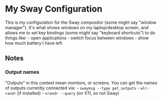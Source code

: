 # My Sway Configuration
This is my configuration for the Sway compositor (some might say "window 
manager"). It's what shows windows on my laptop/desktop screen, and allows 
me to set key bindings (some might say "keyboard shortcuts") to do things 
like:
    - open applications
    - switch focus between windows
    - show how much battery I have left


## Notes
### Output names
"Outputs" in this context mean monitors, or screens. You can get the names 
of outputs currently connected via:
    - `swaymsg --type get_outputs`
    - `wlr-randr` (if installed)
    - `xrandr --query` (on X11, so not Sway)
